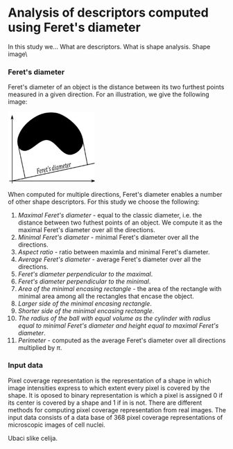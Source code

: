 # Analysis of descriptors computed using Feret's diameter

In this study we... 
What are descriptors. What is shape analysis. 
Shape image\\



### Feret's diameter
Feret's diameter of an object is the distance between its two furthest points measured in a given direction. For an illustration, we give the following image:
<p float="center">
  <img src="images/feretDiam.png" width="200">
</p>


When computed for multiple directions, Feret's diameter enables a number of other shape descriptors. For this study we choose the following:
1. *Maximal Feret's diameter* - equal to the classic diameter, i.e. the distance between two futhest points of an object. We compute it as the maximal Feret's diameter over all the directions.
2. *Minimal Feret's diameter* - minimal Feret's diameter over all the directions.
3. *Aspect ratio* - ratio between maximla and minimal Feret's diameter.
4. *Average Feret's diameter* - average Feret's diameter over all the directions.
5. *Feret's diameter perpendicular to the maximal*.
6. *Feret's diameter perpendicular to the minimal*.
7. *Area of the minimal encasing rectangle* - the area of the rectangle with minimal area among all the rectangles that encase the object.
8. *Larger side of the minimal encasing rectangle*.
9. *Shorter side of the minimal encasing rectangle*.
10. *The radius of the ball with equal volume as the cylinder with radius equal to minimal Feret's diameter and height equal to maximal Feret's diameter*.
11. *Perimeter* - computed as the average Feret's diameter over all directions multiplied by $\pi$.

### Input data

Pixel coverage representation is the representation of a shape in which image intensities express to which extent every pixel is covered by the shape. It is oposed to binary representation is which a pixel is assigned 0 if its center is covered by a shape and 1 if in is not. There are different methods for computing pixel coverage representation from real images. The input data consists of a data base of 368 pixel coverage representations of microscopic images of cell nuclei. 

Ubaci slike celija.



